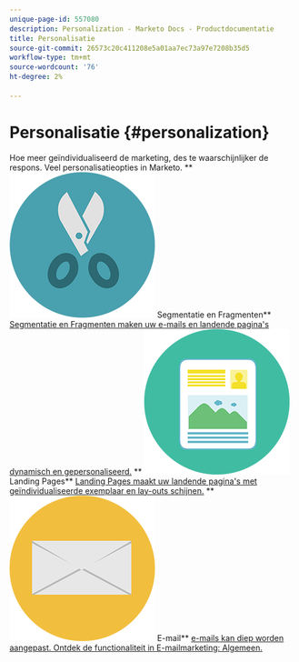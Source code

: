 ```yaml
---
unique-page-id: 557080
description: Personalization - Marketo Docs - Productdocumentatie
title: Personalisatie
source-git-commit: 26573c20c411208e5a01aa7ec73a97e7208b35d5
workflow-type: tm+mt
source-wordcount: '76'
ht-degree: 2%

---
```



# Personalisatie {#personalization}

Hoe meer geïndividualiseerd de marketing, des te waarschijnlijker de respons. Veel personalisatieopties in Marketo.
** ![ Segmentatie en Fragmenten ](assets/graphic-design-tools-18.png) Segmentatie en Fragmenten** [ Segmentatie en Fragmenten maken uw e-mails en landende pagina&#39;s dynamisch en gepersonaliseerd.](https://docs.marketo.com/display/DOCS/Segmentation+and+Snippets)     ** ![ Landing Pages ](assets/office-artboard-80.png) Landing Pages** [ Landing Pages maakt uw landende pagina&#39;s met geïndividualiseerde exemplaar en lay-outs schijnen.](https://docs.marketo.com/display/DOCS/Personalizing+Landing+Pages)     ** ![ E-mail ](assets/office-27-1.png) E-mail** [ e-mails kan diep worden aangepast. Ontdek de functionaliteit in E-mailmarketing: Algemeen.](https://docs.marketo.com/display/DOCS/General)
